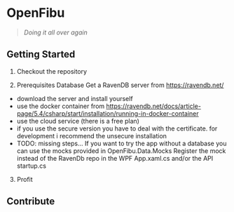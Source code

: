 # OpenFibu

> *Doing it all over again*

## Getting Started

1. Checkout the repository

2. Prerequisites
Database
Get a RavenDB server from https://ravendb.net/
 - download the server and install yourself
 - use the docker container from https://ravendb.net/docs/article-page/5.4/csharp/start/installation/running-in-docker-container
 - use the cloud service (there is a free plan)
 - if you use the secure version you have to deal with the certificate. for development i recommend the unsecure installation
 - TODO: missing steps...
If you want to try the app without a database you can use the mocks provided in OpenFibu.Data.Mocks
Register the mock instead of the RavenDb repo in the WPF App.xaml.cs and/or the API startup.cs


3. Profit

## Contribute
